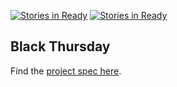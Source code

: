 [![Stories in Ready](https://badge.waffle.io/somedayrainbows/black_thursday.png?label=ready&title=Ready)](https://waffle.io/somedayrainbows/black_thursday)
[![Stories in Ready](https://badge.waffle.io/ryt11/black_thursday.png?label=ready&title=Ready)](https://waffle.io/ryt11/black_thursday)
## Black Thursday

Find the [project spec here](https://github.com/turingschool/curriculum/blob/master/source/projects/black_thursday.markdown).

